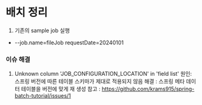 # 배치 정리

1. 기존의 sample job 실행
-  --job.name=fileJob requestDate=20240101

### 이슈 해결
1. Unknown column 'JOB_CONFIGURATION_LOCATION' in 'field list'
원인: 스프링 버전에 따른 테이블 스키마가 제대로 적용되지 않음
해결 : 스프링 메타 데이터 테이블을 버전에 맞게 재 생성
참고 : https://github.com/krams915/spring-batch-tutorial/issues/1 